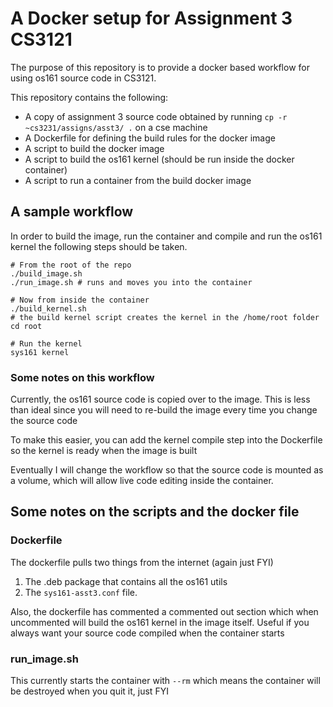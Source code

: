 # A Docker setup for Assignment 3 CS3121

The purpose of this repository is to provide a docker based workflow for using os161 source code in CS3121.

This repository contains the following:

- A copy of assignment 3 source code obtained by running `cp -r ~cs3231/assigns/asst3/ .` on a cse machine
- A Dockerfile for defining the build rules for the docker image
- A script to build the docker image
- A script to build the os161 kernel (should be run inside the docker container)
- A script to run a container from the build docker image

## A sample workflow
In order to build the image, run the container and compile and run the os161 kernel the following steps should be taken.

```
# From the root of the repo
./build_image.sh
./run_image.sh # runs and moves you into the container

# Now from inside the container
./build_kernel.sh
# the build kernel script creates the kernel in the /home/root folder
cd root

# Run the kernel
sys161 kernel
```
### Some notes on this workflow
Currently, the os161 source code is copied over to the image. This is less than ideal since you will need to re-build the image every time you change the source code

To make this easier, you can add the kernel compile step into the Dockerfile so the kernel is ready when the image is built

Eventually I will change the workflow so that the source code is mounted as a volume, which will allow live code editing inside the container.


## Some notes on the scripts and the docker file

### Dockerfile
The dockerfile pulls two things from the internet (again just FYI)

1. The .deb package that contains all the os161 utils
2. The `sys161-asst3.conf` file.

Also, the dockerfile has commented a commented out section which when uncommented will build the os161 kernel in the image itself. Useful if you always want your source code compiled when the container starts

### run_image.sh
This currently starts the container with `--rm` which means the container will be destroyed when you quit it, just FYI
